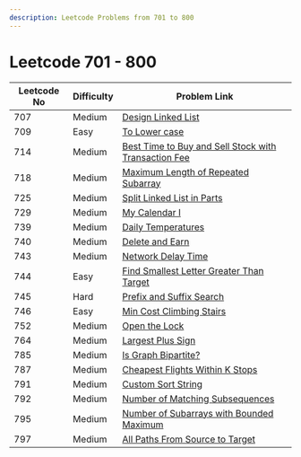 ```yaml
---
description: Leetcode Problems from 701 to 800
---
```


# Leetcode 701 - 800

| Leetcode No | Difficulty | Problem Link                                                                                                                                                                   |
| ----------- | ---------- | ------------------------------------------------------------------------------------------------------------------------------------------------------------------------------ |
| 707         | Medium     | [Design Linked List](../difficulty-based-problem-index/leetcode-medium/leetcode-707-design-linked-list.md)                                                                     |
| 709         | Easy       | [To Lower case](../difficulty-based-problem-index/leetcode-easy/leetcode-709-to-lower-case.md)                                                                                 |
| 714         | Medium     | [Best Time to Buy and Sell Stock with Transaction Fee](../difficulty-based-problem-index/leetcode-medium/leetcode-714-best-time-to-buy-and-sell-stock-with-transaction-fee.md) |
| 718         | Medium     | [Maximum Length of Repeated Subarray](../difficulty-based-problem-index/leetcode-medium/leetcode-718-maximum-length-of-repeated-subarray.md)                                   |
| 725         | Medium     | [Split Linked List in Parts](../difficulty-based-problem-index/leetcode-medium/leetcode-725-split-linked-list-in-parts.md)                                                     |
| 729         | Medium     | [My Calendar I](../difficulty-based-problem-index/leetcode-medium/leetcode-729-my-calendar-i.md)                                                                               |
| 739         | Medium     | [Daily Temperatures](../difficulty-based-problem-index/leetcode-medium/leetcode-739-daily-temperatures.md)                                                                     |
| 740         | Medium     | [Delete and Earn](../difficulty-based-problem-index/leetcode-medium/leetcode-740-delete-and-earn.md)                                                                           |
| 743         | Medium     | [Network Delay Time](../difficulty-based-problem-index/leetcode-medium/leetcode-743-network-delay-time.md)                                                                     |
| 744         | Easy       | [Find Smallest Letter Greater Than Target](../difficulty-based-problem-index/leetcode-easy/leetcode-744-find-smallest-letter-greater-than-target.md)                           |
| 745         | Hard       | [Prefix and Suffix Search](../difficulty-based-problem-index/leetcode-hard/leetcode-745-prefix-and-suffix-search.md)                                                           |
| 746         | Easy       | [Min Cost Climbing Stairs](../difficulty-based-problem-index/leetcode-easy/leetcode-746-min-cost-climbing-stairs.md)                                                           |
| 752         | Medium     | [Open the Lock](../difficulty-based-problem-index/leetcode-medium/leetcode-752-open-the-lock.md)                                                                               |
| 764         | Medium     | [Largest Plus Sign](../difficulty-based-problem-index/leetcode-medium/leetcode-764-largest-plus-sign.md)                                                                       |
| 785         | Medium     | [Is Graph Bipartite?](../difficulty-based-problem-index/leetcode-medium/leetcode-785-is-graph-bipartite.md)                                                                    |
| 787         | Medium     | [Cheapest Flights Within K Stops](../difficulty-based-problem-index/leetcode-medium/leetcode-787-cheapest-flights-within-k-stops.md)                                           |
| 791         | Medium     | [Custom Sort String](../difficulty-based-problem-index/leetcode-medium/leetcode-791-custom-sort-string.md)                                                                     |
| 792         | Medium     | [Number of Matching Subsequences](../difficulty-based-problem-index/leetcode-medium/leetcode-792-number-of-matching-subsequences.md)                                           |
| 795         | Medium     | [Number of Subarrays with Bounded Maximum](../difficulty-based-problem-index/leetcode-medium/leetcode-795-number-of-subarrays-with-bounded-maximum.md)                         |
| 797         | Medium     | [All Paths From Source to Target](../difficulty-based-problem-index/leetcode-medium/leetcode-797-all-paths-from-source-to-target.md)                                           |
